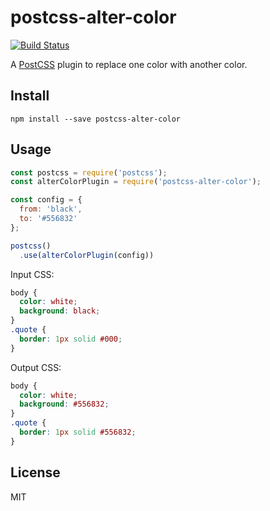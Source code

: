 # postcss-alter-color

[![Build Status](https://travis-ci.org/mistakster/postcss-alter-color.svg?branch=master)](https://travis-ci.org/mistakster/postcss-alter-color)

A [PostCSS](https://github.com/postcss/postcss) plugin to replace one color with another color.

## Install

```
npm install --save postcss-alter-color
```

## Usage

```js
const postcss = require('postcss');
const alterColorPlugin = require('postcss-alter-color');

const config = {
  from: 'black',
  to: '#556832'
};

postcss()
  .use(alterColorPlugin(config))
```

Input CSS:

```css
body {
  color: white;
  background: black;
}
.quote {
  border: 1px solid #000;
}
```

Output CSS:

```css
body {
  color: white;
  background: #556832;
}
.quote {
  border: 1px solid #556832;
}
```

## License

MIT
